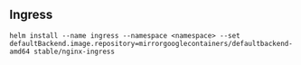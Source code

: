 ## Ingress

```shell script
helm install --name ingress --namespace <namespace> --set defaultBackend.image.repository=mirrorgooglecontainers/defaultbackend-amd64 stable/nginx-ingress
```
